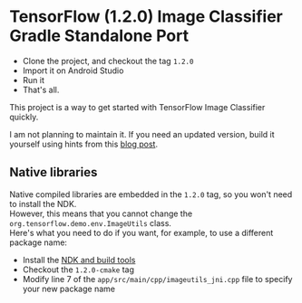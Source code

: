 # TensorFlow (1.2.0) Image Classifier Gradle Standalone Port

- Clone the project, and checkout the tag `1.2.0`
- Import it on Android Studio
- Run it
- That's all.

This project is a way to get started with TensorFlow Image Classifier quickly.

I am not planning to maintain it. If you need an updated version, build it yourself using hints from this [blog post][blog-post].


## Native libraries

Native compiled libraries are embedded in the `1.2.0` tag, so you won't need to install the NDK.  
However, this means that you cannot change the `org.tensorflow.demo.env.ImageUtils` class.   
Here's what you need to do if you want, for example, to use a different package name:

* Install the [NDK and build tools][ndk]
* Checkout the `1.2.0-cmake` tag
* Modify line 7 of the `app/src/main/cpp/imageutils_jni.cpp` file to specify your new package name

[blog-post]: http://nilhcem.com/android/custom-tensorflow-classifier
[ndk]: https://developer.android.com/studio/projects/add-native-code.html
